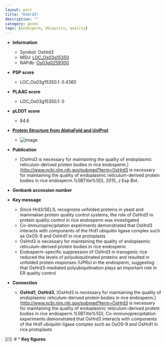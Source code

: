 ```yaml
---
layout: post
title: "OsHrd3"
description: ""
category: genes
tags: [endosperm, Ubiquitin, quality]
---
```


* **Information**  
    + Symbol: OsHrd3  
    + MSU: [LOC_Os03g15350](http://rice.plantbiology.msu.edu/cgi-bin/ORF_infopage.cgi?orf=LOC_Os03g15350)  
    + RAPdb: [Os03g0259300](http://rapdb.dna.affrc.go.jp/viewer/gbrowse_details/irgsp1?name=Os03g0259300)  

* **PSP score**  
    + LOC_Os03g15350.1: 0.4365 

* **PLAAC score**  
    + LOC_Os03g15350.1: 0 

* **pLDDT score**
    + 84.6

* **[Protein Structure from AlphaFold and UniProt](https://www.uniprot.org/uniprotkb/Q10NT7/entry#structure)**
    + ![image](https://ricepsp.github.io/images/Q1/AF-Q10NT7-F1.png)

* **Publication**  
    + [OsHrd3 is necessary for maintaining the quality of endoplasmic reticulum-derived protein bodies in rice endosperm.](http://www.ncbi.nlm.nih.gov/pubmed?term=OsHrd3 is necessary for maintaining the quality of endoplasmic reticulum-derived protein bodies in rice endosperm.%5BTitle%5D), 2015, J Exp Bot.

* **Genbank accession number**  

* **Key message**  
    + Since Hrd3/SEL1L recognizes unfolded proteins in yeast and mammalian protein quality control systems, the role of OsHrd3 in protein quality control in rice endosperm was investigated
    + Co-immunoprecipitation experiments demonstrated that OsHrd3 interacts with components of the Hrd1 ubiquitin ligase complex such as OsOS-9 and OsHrd1 in rice protoplasts
    + OsHrd3 is necessary for maintaining the quality of endoplasmic reticulum-derived protein bodies in rice endosperm.
    + Endosperm-specific suppression of OsHrd3 in transgenic rice reduced the levels of polyubiquitinated proteins and resulted in unfolded protein responses (UPRs) in the endosperm, suggesting that OsHrd3-mediated polyubiquitination plays an important role in ER quality control

* **Connection**  
    + __OsHrd1__, __OsHrd3__, [OsHrd3 is necessary for maintaining the quality of endoplasmic reticulum-derived protein bodies in rice endosperm.](http://www.ncbi.nlm.nih.gov/pubmed?term=OsHrd3 is necessary for maintaining the quality of endoplasmic reticulum-derived protein bodies in rice endosperm.%5BTitle%5D), Co-immunoprecipitation experiments demonstrated that OsHrd3 interacts with components of the Hrd1 ubiquitin ligase complex such as OsOS-9 and OsHrd1 in rice protoplasts

[//]: # * **Key figures**  


